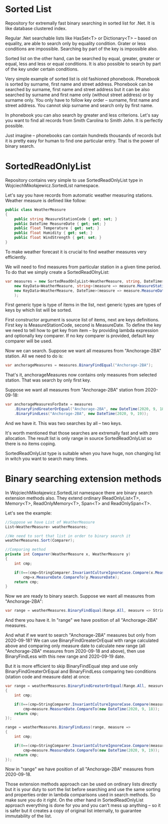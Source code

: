 # Sorted List

Repository for extremally fast binary searching in sorted list for .Net. It is like database clustered index.

Regular .Net searchable lists like HasSet&lt;T&gt; or Dictionary&lt;T&gt; – based on equality, are able to search only by equality condition. Grater or less conditions are impossible. Searching by part of the key is impossible also.

Sorted list on the other hand, can be searched by equal, greater, greater or equal, less and less or equal conditions. It is also possible to search by part of the key under certain conditions.

Very simple example of sorted list is old fashioned phonebook. Phonebook is sorted by surname, first name and street address. Phonebook can be searched by surname, first name and street address but it can be also searched by surname and first name only (without street address) or by surname only. You only have to follow key order – surname, first name and street address. You cannot skip surname and search only by first name.

In phonebook you can also search by greater and less criterions. Let's say you want  to find all records from Smith Carolina to Smith John. It is perfectly possible.

Just imagine – phonebooks can contain hundreds thousands of records but it is pretty easy for human to find one particular entry. That is the power of binary search.

# SortedReadOnlyList

Repository contains very simple to use SortedReadOnlyList type in WojciechMikołajewicz.SortedList namespace.

Let's say you have records from automatic weather measuring stations. Weather measure is defined like follow:

```c#
public class WeatherMeasure
{
	public string MeasureStationCode { get; set; }
	public DateTime MeasureDate { get; set; }
	public float Temperature { get; set; }
	public float Humidity { get; set; }
	public float WindStrength { get; set; }
}
```

To make weather forecast it is crucial to find weather measures very efficiently.

We will need to find measures from particular station in a given time period. To do that we simply create a SortedReadOlnyList:

```c#
var measures = new SortedReadOnlyList<WeatherMeasure, string, DateTime>(listOfMeasures,
	new KeyData<WeatherMeasure, string>(measure => measure.MeasureStationCode, StringComparer.InvariantCultureIgnoreCase),
	new KeyData<WeatherMeasure, DateTime>(measure => measure.MeasureDate)
	);
```

First generic type is type of items in the list, next generic types are types of keys by which list will be sorted.

First constructor argument is source list of items, next are keys definitions. First key is MeasureStationCode, second is MeasureDate. To define the key we need to tell how to get key from item – by providing lambda expression and optionally key comparer. If no key comparer is provided, default key comparer will be used.

Now we can search. Suppose we want all measures from "Anchorage-2BA" station. All we need to do is:

```c#
var anchorageMeasures = measures.BinaryFindEqual("Anchorage-2BA");
```

That's it, anchorageMeasures now contains only measures from selected station. That was search by only first key.

Suppose we want all measures from "Anchorage-2BA" station from 2020-09-18:

```c#
var anchorageMeasuresForDate = measures
	.BinaryFindGreaterOrEqual("Anchorage-2BA", new DateTime(2020, 9, 18))
	.BinaryFindLess("Anchorage-2BA", new DateTime(2020, 9, 19));
```

And we have it. This was two searches by all – two keys.

It's worth mentioned that those searches are extremally fast and with zero allocation. The result list is only range in source SortedReadOnlyList so there is no items coping.

SortedReadOnlyList type is suitable when you have huge, non changing list in witch you want to search many times.

# Binary searching extension methods

In WojciechMikołajewicz.SortedList namespace there are binary search extension methods also. They extend ordinary IReadOnlyList&lt;T&gt;, Memory&lt;T&gt;, ReadOnlyMemory&lt;T&gt;, Span&lt;T&gt; and ReadOnlySpan&lt;T&gt;.

Let's see the example:

```c#
//Suppose we have List of WeatherMeasure
List<WeatherMeasure> weatherMeasures;

//We need to sort that list in order to binary search it
weatherMeasures.Sort(Comparer);

//Comparing method
private int Comparer(WeatherMeasure x, WeatherMeasure y)
{
	int cmp;

	if(0==(cmp=StringComparer.InvariantCultureIgnoreCase.Compare(x.MeasureStationCode, y.MeasureStationCode)))
		cmp=x.MeasureDate.CompareTo(y.MeasureDate);		
	return cmp;
}
```

Now we are ready to binary search. Suppose we want all measures from "Anchorage-2BA":

```c#
var range = weatherMeasures.BinaryFindEqual(Range.All, measure => StringComparer.InvariantCultureIgnoreCase.Compare(measure.MeasureStationCode, "Anchorage-2BA"));
```

And there you have it. In "range" we have position of all "Anchorage-2BA" measures.

And what if we want to search "Anchorage-2BA" measures but only from 2020-09-18?  We can use BinaryFindGreaterOrEqual with range calculated above and comparing only measure date to calculate new range (all "Anchorage-2BA" measures from 2020-09-18 and above), then use BinaryFindLess with this new range and 2020-09-19 date.

But it is more efficient to skip BinaryFindEqual step and use only BinaryFindGreaterOrEqual and BinaryFindLess comparing two conditions (station code and measure date) at once:

```c#
var range = weatherMeasures.BinaryFindGreaterOrEqual(Range.All, measure =>
{
	int cmp;

	if(0==(cmp=StringComparer.InvariantCultureIgnoreCase.Compare(measure.MeasureStationCode, "Anchorage-2BA")))
		cmp=measure.MeasureDate.CompareTo(new DateTime(2020, 9, 18));
	return cmp;
});

range = weatherMeasures.BinaryFindLess(range, measure =>
{
	int cmp;

	if(0==(cmp=StringComparer.InvariantCultureIgnoreCase.Compare(measure.MeasureStationCode, "Anchorage-2BA")))
		cmp=measure.MeasureDate.CompareTo(new DateTime(2020, 9, 19));
	return cmp;
});
```

Now in "range" we have position of all "Anchorage-2BA" measures from 2020-09-18.

Those extension methods approach can be used on ordinary lists directly but it is your duty to sort the list before searching and use the same sorting and properties order in lambda comparisons used in search methods. So make sure you do it right. On the other hand in SortedReadOnlyList approach everything is done for you and you can't mess up anything – so it is safer but it creates a copy of original list internally, to guarantee immutability of the list.

